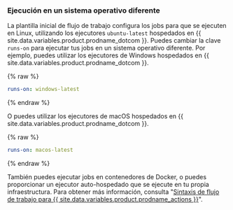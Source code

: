 ### Ejecución en un sistema operativo diferente

La plantilla inicial de flujo de trabajo configura los jobs para que se ejecuten en Linux, utilizando los ejecutores `ubuntu-latest` hospedados en {{ site.data.variables.product.prodname_dotcom }}. Puedes cambiar la clave `runs-on` para ejecutar tus jobs en un sistema operativo diferente. Por ejemplo, puedes utilizar los ejecutores de Windows hospedados en {{ site.data.variables.product.prodname_dotcom }}.

{% raw %}
```yaml
runs-on: windows-latest
```
{% endraw %}

O puedes utilizar los ejecutores de macOS hospedados en {{ site.data.variables.product.prodname_dotcom }}.

{% raw %}
```yaml
runs-on: macos-latest
```
{% endraw %}

También puedes ejecutar jobs en contenedores de Docker, o puedes proporcionar un ejecutor auto-hospedado que se ejecute en tu propia infraestructura. Para obtener más información, consulta "[Sintaxis de flujo de trabajo para {{ site.data.variables.product.prodname_actions }}](/actions/automating-your-workflow-with-github-actions/workflow-syntax-for-github-actions#jobsjob_idruns-on)".
